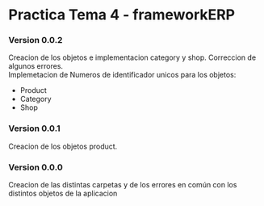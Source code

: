 # Practica Tema 4 - frameworkERP   

### Version 0.0.2  
Creacion de los objetos e implementacion category y shop. Correccion de algunos errores.  
Implemetacion de Numeros de identificador unicos para los objetos:  
* Product  
* Category  
* Shop  
### Version 0.0.1
Creacion de los objetos product.
### Version 0.0.0  
Creacion de las distintas carpetas y de los errores en común con los distintos objetos de la aplicacion  

